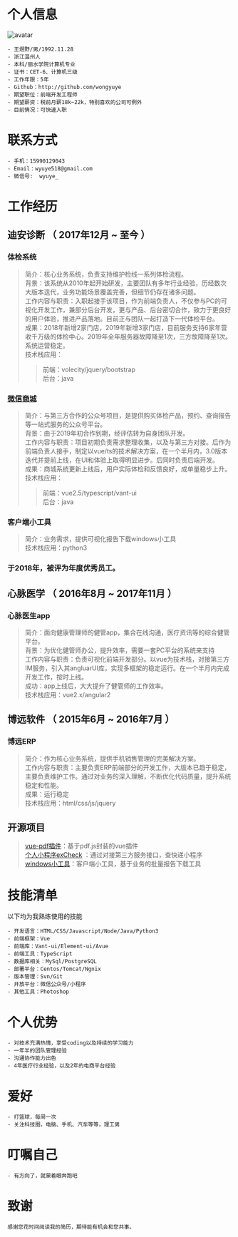 # 个人信息

![avatar](http://hd1.dahe100.cn/examples/20200423203957.png)
```
- 王煜野/男/1992.11.28
- 浙江温州人
- 本科/丽水学院计算机专业 
- 证书：CET-6、计算机三级
- 工作年限：5年
- Github：http://github.com/wongyuye
- 期望职位：前端开发工程师
- 期望薪资：税前月薪18k~22k，特别喜欢的公司可例外
- 目前情况：可快速入职
```

# 联系方式
```
- 手机：15990129043 
- Email：wyuye518@gmail.com
- 微信号:  wyuye_
```

# 工作经历

## 迪安诊断 （ 2017年12月 ~ 至今 ）

### 体检系统

> 简介：核心业务系统，负责支持维护检线一系列体检流程。<br/>
> 背景：该系统从2010年起开始研发，主要团队有多年行业经验，历经数次大版本迭代，业务功能场景覆盖完善，但细节仍存在诸多问题。<br/>
> 工作内容与职责：入职起接手该项目，作为前端负责人，不仅参与PC的可视化开发工作，兼部分后台开发，更与产品、后台密切合作，致力于更良好的用户体验，推进产品落地。目前正与团队一起打造下一代体检平台。<br/>
> 成果：2018年新增2家门店，2019年新增3家门店，目前服务支持6家年营收千万级的体检中心。2019年全年服务器故障降至1次，三方故障降至1次。系统运营稳定。<br/>
> 技术栈应用：<br/>
> > 前端：volecity/jquery/bootstrap<br/>
> > 后台：java<br/>


### [微信商城 ](http://hd1.dahe100.cn/#/index)

> 简介：与第三方合作的公众号项目，是提供购买体检产品，预约、查询报告等一站式服务的公众号平台。<br/>
> 背景：由于2019年初合作到期，经评估转为自身团队开发。<br/>
> 工作内容与职责：项目初期负责需求整理收集，以及与第三方对接。后作为前端负责人接手，制定以vue/ts的技术解决方案，在一个半月内，3.0版本迭代并提前上线，在UI和体验上取得明显进步。后同时负责后端开发。<br/>
> 成果：商城系统更新上线后，用户实际体检和反馈良好，成单量稳步上升。<br/>
> 技术栈应用：<br/>
> > 前端：vue2.5/typescript/vant-ui<br/>
> > 后台：java

### 客户端小工具

> 简介：业务需求，提供可视化报告下载windows小工具<br/>
> 技术栈应用：python3

### **于2018年，被评为年度优秀员工。**
  
## 心脉医学 （ 2016年8月 ~ 2017年11月 ）

###  心脉医生app

>简介：面向健康管理师的健管app，集合在线沟通，医疗资讯等的综合健管平台。<br/>
> 背景：为优化健管师办公，提升效率，需要一套PC平台的系统来支持<br/>
> 工作内容与职责：负责可视化前端开发部分。以vue为技术栈，对接第三方IM服务，引入其angluarUI库，实现多框架的稳定运行。在一个半月内完成开发工作，按时上线。<br/>
> 成功：app上线后，大大提升了健管师的工作效率。<br/>
> 技术栈应用：vue2.x/angular2

## 博远软件 （ 2015年6月 ~ 2016年7月 ）

###  博远ERP

>简介：作为核心业务系统，提供手机销售管理的完美解决方案。<br/>
> 工作内容与职责：主要负责ERP前端部分的开发工作，大版本已趋于稳定，主要负责维护工作。通过对业务的深入理解，不断优化代码质量，提升系统稳定和性能。<br/>
> 成果：运行稳定<br/>
> 技术栈应用：html/css/js/jquery
  
## 开源项目

>  [vue-pdf插件](https://www.npmjs.com/package/vue-my-pdf-viewer)：基于pdf.js封装的vue插件<br/>
>  [个人小程序exCheck](https://github.com/wongyuye/xiaochenxu.express_check) ：通过对接第三方服务接口，查快递小程序<br/>
>  [windows小工具](https://github.com/wongyuye/patchDownload)：客户端小工具，基于业务的批量报告下载工具

# 技能清单
以下均为我熟练使用的技能

```
- 开发语言：HTML/CSS/Javascript/Node/Java/Python3
- 前端框架：Vue
- 前端库：Vant-ui/Element-ui/Avue
- 前端工具：TypeScript
- 数据库相关：MySql/PostgreSQL
- 部署平台：Centos/Tomcat/Ngnix
- 版本管理：Svn/Git
- 开放平台：微信公众号/小程序
- 其他工具：Photoshop
```

# 个人优势
```
- 对技术充满热情，享受coding以及持续的学习能力
- 一年半的团队管理经验
- 沟通协作能力出色
- 4年医疗行业经验，以及2年的电商平台经验
```

# 爱好
```
- 打篮球，每周一次
- 关注科技圈，电脑、手机、汽车等等，理工男
```

# 叮嘱自己
```
- 有方向了，就蒙着眼奔跑吧
```
     
# 致谢
```
感谢您花时间阅读我的简历，期待能有机会和您共事。
```
